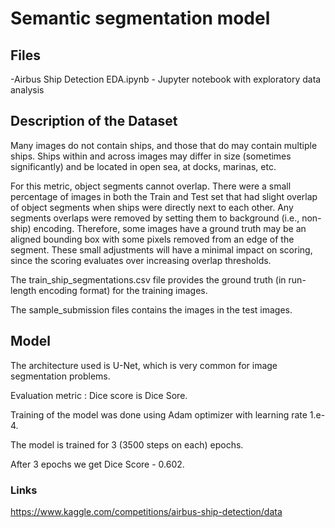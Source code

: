 # Semantic segmentation model
## Files
-Airbus Ship Detection EDA.ipynb - Jupyter notebook with exploratory data analysis
## Description of the Dataset
Many images do not contain ships, and those that do may contain multiple ships. Ships within and across images may differ in size (sometimes significantly) and be located in open sea, at docks, marinas, etc.

For this metric, object segments cannot overlap. There were a small percentage of images in both the Train and Test set that had slight overlap of object segments when ships were directly next to each other. Any segments overlaps were removed by setting them to background (i.e., non-ship) encoding. Therefore, some images have a ground truth may be an aligned bounding box with some pixels removed from an edge of the segment. These small adjustments will have a minimal impact on scoring, since the scoring evaluates over increasing overlap thresholds.

The train_ship_segmentations.csv file provides the ground truth (in run-length encoding format) for the training images.

The sample_submission files contains the images in the test images.

## Model
The architecture used is U-Net, which is very common for image segmentation problems.

Evaluation metric : Dice score is Dice Sore.

Training of the model was done using Adam optimizer with learning rate 1.e-4.

The model is trained for 3 (3500 steps on each) epochs.

After 3 epochs we get Dice Score - 0.602.

### Links
https://www.kaggle.com/competitions/airbus-ship-detection/data
